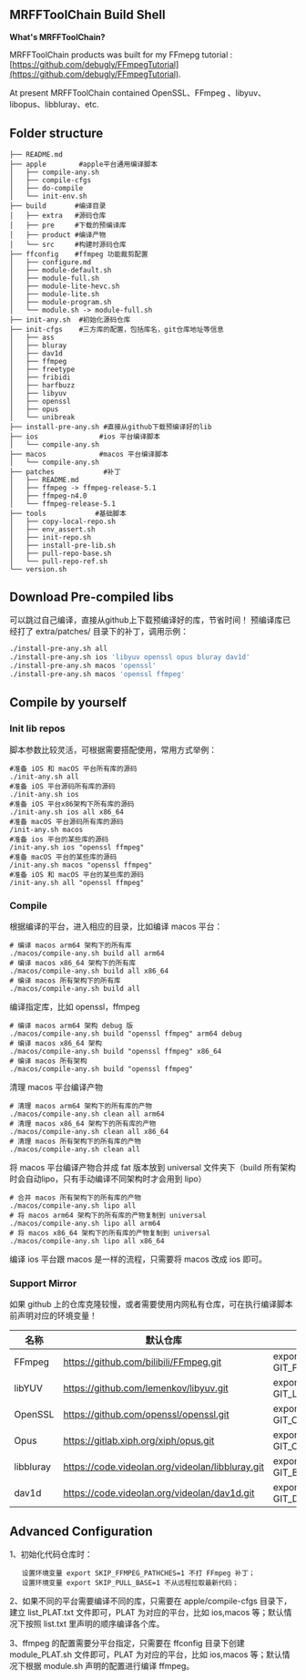 ## MRFFToolChain Build Shell

**What's MRFFToolChain?**

MRFFToolChain products was built for my FFmepg tutorial : [https://github.com/debugly/FFmpegTutorial](https://github.com/debugly/FFmpegTutorial).

At present MRFFToolChain contained OpenSSL、FFmpeg 、libyuv、libopus、libbluray、etc.

## Folder structure

```
├── README.md
├── apple        #apple平台通用编译脚本
│   ├── compile-any.sh
│   ├── compile-cfgs
│   ├── do-compile
│   └── init-env.sh
├── build       #编译目录
│   ├── extra   #源码仓库
│   ├── pre     #下载的预编译库
│   ├── product #编译产物
│   └── src     #构建时源码仓库
├── ffconfig    #ffmpeg 功能裁剪配置
│   ├── configure.md
│   ├── module-default.sh
│   ├── module-full.sh
│   ├── module-lite-hevc.sh
│   ├── module-lite.sh
│   ├── module-program.sh
│   └── module.sh -> module-full.sh
├── init-any.sh  #初始化源码仓库
├── init-cfgs    #三方库的配置，包括库名，git仓库地址等信息
│   ├── ass
│   ├── bluray
│   ├── dav1d
│   ├── ffmpeg
│   ├── freetype
│   ├── fribidi
│   ├── harfbuzz
│   ├── libyuv
│   ├── openssl
│   ├── opus
│   └── unibreak
├── install-pre-any.sh #直接从github下载预编译好的lib
├── ios               #ios 平台编译脚本
│   └── compile-any.sh
├── macos             #macos 平台编译脚本
│   └── compile-any.sh
├── patches            #补丁
│   ├── README.md
│   ├── ffmpeg -> ffmpeg-release-5.1
│   ├── ffmpeg-n4.0
│   └── ffmpeg-release-5.1
├── tools            #基础脚本
│   ├── copy-local-repo.sh
│   ├── env_assert.sh
│   ├── init-repo.sh
│   ├── install-pre-lib.sh
│   ├── pull-repo-base.sh
│   └── pull-repo-ref.sh
└── version.sh
```

## Download Pre-compiled libs

可以跳过自己编译，直接从github上下载预编译好的库，节省时间！
预编译库已经打了 extra/patches/ 目录下的补丁，调用示例：

```bash
./install-pre-any.sh all
./install-pre-any.sh ios 'libyuv openssl opus bluray dav1d'
./install-pre-any.sh macos 'openssl'
./install-pre-any.sh macos 'openssl ffmpeg'
```

## Compile by yourself

### Init lib repos

脚本参数比较灵活，可根据需要搭配使用，常用方式举例：

```
#准备 iOS 和 macOS 平台所有库的源码
./init-any.sh all
#准备 iOS 平台源码所有库的源码
./init-any.sh ios
#准备 iOS 平台x86架构下所有库的源码
./init-any.sh ios all x86_64
#准备 macOS 平台源码所有库的源码
/init-any.sh macos
#准备 ios 平台的某些库的源码
/init-any.sh ios "openssl ffmpeg"
#准备 macOS 平台的某些库的源码
/init-any.sh macos "openssl ffmpeg"
#准备 iOS 和 macOS 平台的某些库的源码
/init-any.sh all "openssl ffmpeg"
```

### Compile

根据编译的平台，进入相应的目录，比如编译 macos 平台：

```
# 编译 macos arm64 架构下的所有库
./macos/compile-any.sh build all arm64
# 编译 macos x86_64 架构下的所有库
./macos/compile-any.sh build all x86_64
# 编译 macos 所有架构下的所有库
./macos/compile-any.sh build all
```

编译指定库，比如 openssl，ffmpeg

```
# 编译 macos arm64 架构 debug 版
./macos/compile-any.sh build "openssl ffmpeg" arm64 debug
# 编译 macos x86_64 架构
./macos/compile-any.sh build "openssl ffmpeg" x86_64
# 编译 macos 所有架构
./macos/compile-any.sh build "openssl ffmpeg"
```

清理 macos 平台编译产物

```
# 清理 macos arm64 架构下的所有库的产物
./macos/compile-any.sh clean all arm64
# 清理 macos x86_64 架构下的所有库的产物
./macos/compile-any.sh clean all x86_64
# 清理 macos 所有架构下的所有库的产物
./macos/compile-any.sh clean all
```

将 macos 平台编译产物合并成 fat 版本放到 universal 文件夹下（build 所有架构时会自动lipo，只有手动编译不同架构时才会用到 lipo）

```
# 合并 macos 所有架构下的所有库的产物
./macos/compile-any.sh lipo all
# 将 macos arm64 架构下的所有库的产物复制到 universal
./macos/compile-any.sh lipo all arm64
# 将 macos x86_64 架构下的所有库的产物复制到 universal
./macos/compile-any.sh lipo all x86_64
```

编译 ios 平台跟 macos 是一样的流程，只需要将 macos 改成 ios 即可。

### Support Mirror

如果 github 上的仓库克隆较慢，或者需要使用内网私有仓库，可在执行编译脚本前声明对应的环境变量！

| 名称        | 默认仓库                                             | 使用镜像                                               |
| --------- | ------------------------------------------------ | -------------------------------------------------- |
| FFmpeg    | https://github.com/bilibili/FFmpeg.git           | export GIT_FFMPEG_UPSTREAM=git@xx:yy/ffmpeg.git    |
| libYUV    | https://github.com/lemenkov/libyuv.git           | export GIT_LIBYUV_UPSTREAM=git@xx:yy/libyuv.git    |
| OpenSSL   | https://github.com/openssl/openssl.git           | export GIT_OPENSSL_UPSTREAM=git@xx:yy/openssl.git  |
| Opus      | https://gitlab.xiph.org/xiph/opus.git            | export GIT_OPUS_UPSTREAM=git@xx:yy/opusfile.git    |
| libbluray | https://code.videolan.org/videolan/libbluray.git | export GIT_BLURAY_UPSTREAM=git@xx:yy/libbluray.git |
| dav1d     | https://code.videolan.org/videolan/dav1d.git     | export GIT_DAV1D_UPSTREAM=git@xx:yy/dav1d.git      |

## Advanced Configuration

1、初始化代码仓库时：

```
   设置环境变量 export SKIP_FFMPEG_PATHCHES=1 不打 FFmpeg 补丁；
   设置环境变量 export SKIP_PULL_BASE=1 不从远程拉取最新代码；
```

2、如果不同的平台需要编译不同的库，只需要在 apple/compile-cfgs 目录下，建立 list_PLAT.txt 文件即可，PLAT 为对应的平台，比如 ios,macos 等；默认情况下按照 list.txt 里声明的顺序编译各个库。

3、ffmpeg 的配置需要分平台指定，只需要在 ffconfig 目录下创建 module_PLAT.sh 文件即可，PLAT 为对应的平台，比如 ios,macos 等；默认情况下根据 module.sh 声明的配置进行编译 ffmpeg。